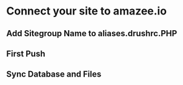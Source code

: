 # Connect your site to amazee.io

## Add Sitegroup Name to aliases.drushrc.PHP

## First Push

## Sync Database and Files
